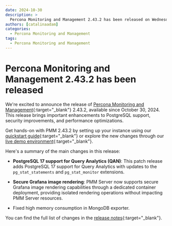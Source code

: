 ```yaml
---
date: 2024-10-30
description: >
  Percona Monitoring and Management 2.43.2 has been released on Wednesday, October 30, 2024.
authors: [catalinaadam]
categories:
  - Percona Monitoring and Management
tags:
  - Percona Monitoring and Management
---
```


# Percona Monitoring and Management 2.43.2 has been released

<!-- more -->

We're excited to announce the release of 
[Percona Monitoring and Management](https://docs.percona.com/percona-monitoring-and-management/index.html){:target="_blank"} 2.43.2, available since October 30, 2024. This release brings important enhancements to PostgreSQL support, security improvements, and performance optimizations.

Get hands-on with PMM 2.43.2 by setting up your instance using our [quickstart guide](https://docs.percona.com/percona-monitoring-and-management/quickstart/index.html){:target="_blank"} or explore the new changes through our [live demo environment](https://pmmdemo.percona.com){:target="_blank"}.


Here's a summary of the main changes in this release:
- **PostgreSQL 17 support for Query Analytics (QAN)**: This patch release adds PostgreSQL 17 support for Query Analytics with updates to the `pg_stat_statements` and `pg_stat_monitor` extensions.

- **Secure Grafana image rendering**: PMM Server now supports secure Grafana image rendering capabilities through a dedicated container deployment, providing isolated rendering operations without impacting PMM Server resources.

- Fixed high memory consumption in MongoDB exporter.

You can find the full list of changes in the [release notes](https://docs.percona.com/percona-monitoring-and-management/release-notes/2.43.2.html){:target="_blank"}.







